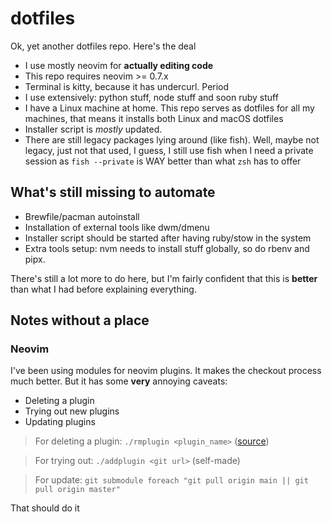 # dotfiles

Ok, yet another dotfiles repo. Here's the deal

- I use mostly neovim for **actually editing code**
- This repo requires neovim >= 0.7.x
- Terminal is kitty, because it has undercurl. Period
- I use extensively: python stuff, node stuff and soon ruby stuff
- I have a Linux machine at home. This repo serves as dotfiles for all my
machines, that means it installs both Linux and macOS dotfiles
- Installer script is *mostly* updated.
- There are still legacy packages lying around (like fish). Well, maybe not
legacy, just not that used, I guess, I still use fish when I need a private
session as `fish --private` is WAY better than what `zsh` has to offer

## What's still missing to automate

- Brewfile/pacman autoinstall
- Installation of external tools like dwm/dmenu
- Installer script should be started after having ruby/stow in the system
- Extra tools setup: nvm needs to install stuff globally, so do rbenv and pipx.

There's still a lot more to do here, but I'm fairly confident that this is
**better** than what I had before explaining everything.

## Notes without a place

### Neovim

I've been using modules for neovim plugins. It makes the checkout process much
better. But it has some **very** annoying caveats:

- Deleting a plugin
- Trying out new plugins
- Updating plugins

> For deleting a plugin: `./rmplugin <plugin_name>` ([source](https://stackoverflow.com/a/36593218))

> For trying out: `./addplugin <git url>` (self-made)

> For update: `git submodule foreach "git pull origin main || git pull origin master"`

That should do it
